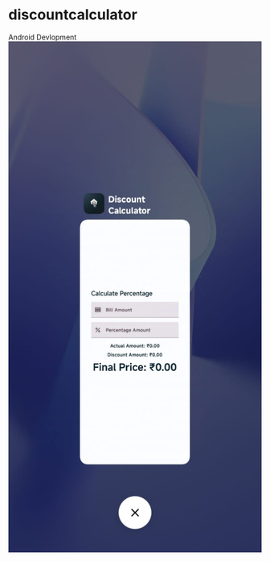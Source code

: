# discountcalculator
Android Devlopment
![App Interface](https://github.com/KailashSatkuri-warangal/discountcalculator/blob/main/discount.jpg)
